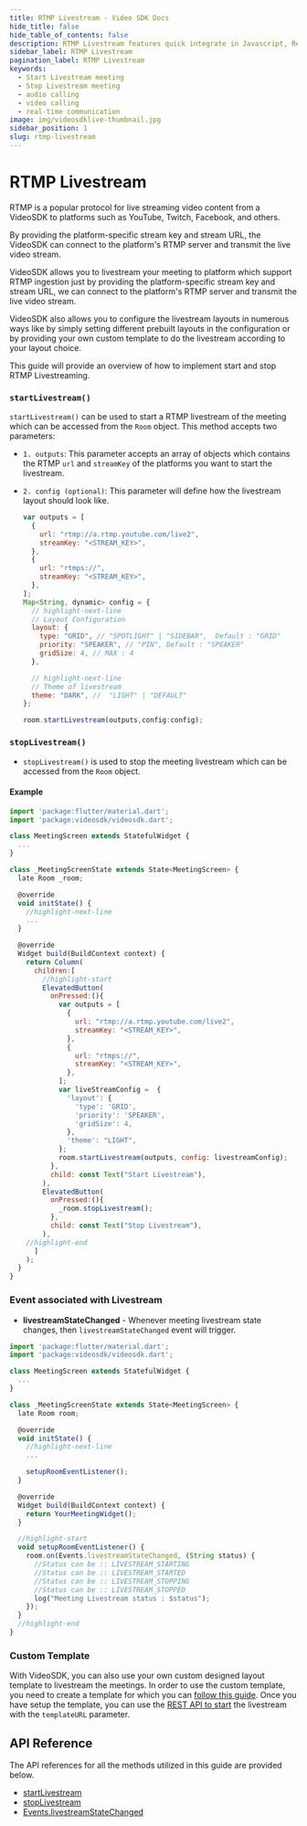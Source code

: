 ```yaml
---
title: RTMP Livestream - Video SDK Docs
hide_title: false
hide_table_of_contents: false
description: RTMP Livestream features quick integrate in Javascript, React JS, Android, IOS, React Native, Flutter with Video SDK to add live video & audio conferencing to your applications.
sidebar_label: RTMP Livestream
pagination_label: RTMP Livestream
keywords:
  - Start Livestream meeting
  - Stop Livestream meeting
  - audio calling
  - video calling
  - real-time communication
image: img/videosdklive-thumbnail.jpg
sidebar_position: 1
slug: rtmp-livestream
---
```


# RTMP Livestream

RTMP is a popular protocol for live streaming video content from a VideoSDK to platforms such as YouTube, Twitch, Facebook, and others.

By providing the platform-specific stream key and stream URL, the VideoSDK can connect to the platform's RTMP server and transmit the live video stream.

VideoSDK allows you to livestream your meeting to platform which support RTMP ingestion just by providing the platform-specific stream key and stream URL, we can connect to the platform's RTMP server and transmit the live video stream.

VideoSDK also allows you to configure the livestream layouts in numerous ways like by simply setting different prebuilt layouts in the configuration or by providing your own custom template to do the livestream according to your layout choice.

This guide will provide an overview of how to implement start and stop RTMP Livestreaming.

### `startLivestream()`

`startLivestream()` can be used to start a RTMP livestream of the meeting which can be accessed from the `Room` object. This method accepts two parameters:

- `1. outputs`: This parameter accepts an array of objects which contains the RTMP `url` and `streamKey` of the platforms you want to start the livestream.

- `2. config (optional)`: This parameter will define how the livestream layout should look like.

  ```js
  var outputs = [
    {
      url: "rtmp://a.rtmp.youtube.com/live2",
      streamKey: "<STREAM_KEY>",
    },
    {
      url: "rtmps://",
      streamKey: "<STREAM_KEY>",
    },
  ];
  Map<String, dynamic> config = {
    // highlight-next-line
    // Layout Configuration
    layout: {
      type: "GRID", // "SPOTLIGHT" | "SIDEBAR",  Default : "GRID"
      priority: "SPEAKER", // "PIN", Default : "SPEAKER"
      gridSize: 4, // MAX : 4
    },

    // highlight-next-line
    // Theme of livestream
    theme: "DARK", //  "LIGHT" | "DEFAULT"
  };

  room.startLivestream(outputs,config:config);
  ```

### `stopLivestream()`

- `stopLivestream()` is used to stop the meeting livestream which can be accessed from the `Room` object.

#### Example

```js
import 'package:flutter/material.dart';
import 'package:videosdk/videosdk.dart';

class MeetingScreen extends StatefulWidget {
  ...
}

class _MeetingScreenState extends State<MeetingScreen> {
  late Room _room;

  @override
  void initState() {
    //highlight-next-line
    ...
  }

  @override
  Widget build(BuildContext context) {
    return Column(
      children:[
        //highlight-start
        ElevatedButton(
          onPressed:(){
            var outputs = [
              {
                url: "rtmp://a.rtmp.youtube.com/live2",
                streamKey: "<STREAM_KEY>",
              },
              {
                url: "rtmps://",
                streamKey: "<STREAM_KEY>",
              },
            ];
            var liveStreamConfig =  {
              'layout': {
                'type': 'GRID',
                'priority': 'SPEAKER',
                'gridSize': 4,
              },
              'theme': "LIGHT",
            };
            room.startLivestream(outputs, config: livestreamConfig);
          },
          child: const Text("Start Livestream"),
        ),
        ElevatedButton(
          onPressed:(){
            _room.stopLivestream();
          },
          child: const Text("Stop Livestream"),
        ),
    //highlight-end
      ]
    );
  }
}
```

### Event associated with Livestream

- **livestreamStateChanged** - Whenever meeting livestream state changes, then `livestreamStateChanged` event will trigger.

```js
import 'package:flutter/material.dart';
import 'package:videosdk/videosdk.dart';

class MeetingScreen extends StatefulWidget {
  ...
}

class _MeetingScreenState extends State<MeetingScreen> {
  late Room room;

  @override
  void initState() {
    //highlight-next-line
    ...

    setupRoomEventListener();
  }

  @override
  Widget build(BuildContext context) {
    return YourMeetingWidget();
  }

  //highlight-start
  void setupRoomEventListener() {
    room.on(Events.livestreamStateChanged, (String status) {
      //Status can be :: LIVESTREAM_STARTING
      //Status can be :: LIVESTREAM_STARTED
      //Status can be :: LIVESTREAM_STOPPING
      //Status can be :: LIVESTREAM_STOPPED
      log("Meeting Livestream status : $status");
    });
  }
  //highlight-end
}
```

### Custom Template

With VideoSDK, you can also use your own custom designed layout template to livestream the meetings. In order to use the custom template, you need to create a template for which you can [follow this guide](/docs/tutorials/customized-layout). Once you have setup the template, you can use the [REST API to start](/api-reference/realtime-communication/start-livestream) the livestream with the `templateURL` parameter.

## API Reference

The API references for all the methods utilized in this guide are provided below.

- [startLivestream](/flutter/api/sdk-reference/room-class/methods#startlivestream)
- [stopLivestream](/flutter/api/sdk-reference/room-class/methods#stoplivestream)
- [Events.livestreamStateChanged](/flutter/api/sdk-reference/room-class/events#livestreamstatechanged)

